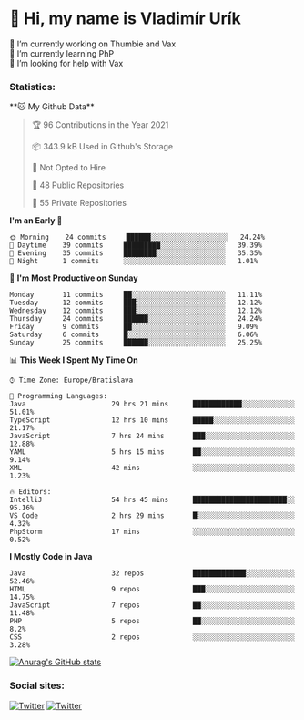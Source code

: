 <h1> 👋 Hi, my name is Vladimír Urík</h1>
<p>
 🔭 I’m currently working on Thumbie and Vax<br>
 🌱 I’m currently learning PhP<br>
 🤔 I’m looking for help with Vax<br>
</p>
<h3>Statistics:</h3>
<!--START_SECTION:waka-->
**🐱 My Github Data** 

> 🏆 96 Contributions in the Year 2021
 > 
> 📦 343.9 kB Used in Github's Storage 
 > 
> 🚫 Not Opted to Hire
 > 
> 📜 48 Public Repositories 
 > 
> 🔑 55 Private Repositories  
 > 
**I'm an Early 🐤** 

```text
🌞 Morning    24 commits     ██████░░░░░░░░░░░░░░░░░░░   24.24% 
🌆 Daytime    39 commits     █████████░░░░░░░░░░░░░░░░   39.39% 
🌃 Evening    35 commits     ████████░░░░░░░░░░░░░░░░░   35.35% 
🌙 Night      1 commits      ░░░░░░░░░░░░░░░░░░░░░░░░░   1.01%

```
📅 **I'm Most Productive on Sunday** 

```text
Monday       11 commits     ██░░░░░░░░░░░░░░░░░░░░░░░   11.11% 
Tuesday      12 commits     ███░░░░░░░░░░░░░░░░░░░░░░   12.12% 
Wednesday    12 commits     ███░░░░░░░░░░░░░░░░░░░░░░   12.12% 
Thursday     24 commits     ██████░░░░░░░░░░░░░░░░░░░   24.24% 
Friday       9 commits      ██░░░░░░░░░░░░░░░░░░░░░░░   9.09% 
Saturday     6 commits      █░░░░░░░░░░░░░░░░░░░░░░░░   6.06% 
Sunday       25 commits     ██████░░░░░░░░░░░░░░░░░░░   25.25%

```


📊 **This Week I Spent My Time On** 

```text
⌚︎ Time Zone: Europe/Bratislava

💬 Programming Languages: 
Java                     29 hrs 21 mins      ████████████░░░░░░░░░░░░░   51.01% 
TypeScript               12 hrs 10 mins      █████░░░░░░░░░░░░░░░░░░░░   21.17% 
JavaScript               7 hrs 24 mins       ███░░░░░░░░░░░░░░░░░░░░░░   12.88% 
YAML                     5 hrs 15 mins       ██░░░░░░░░░░░░░░░░░░░░░░░   9.14% 
XML                      42 mins             ░░░░░░░░░░░░░░░░░░░░░░░░░   1.23%

🔥 Editors: 
IntelliJ                 54 hrs 45 mins      ███████████████████████░░   95.16% 
VS Code                  2 hrs 29 mins       █░░░░░░░░░░░░░░░░░░░░░░░░   4.32% 
PhpStorm                 17 mins             ░░░░░░░░░░░░░░░░░░░░░░░░░   0.52%

```

**I Mostly Code in Java** 

```text
Java                     32 repos            █████████████░░░░░░░░░░░░   52.46% 
HTML                     9 repos             ███░░░░░░░░░░░░░░░░░░░░░░   14.75% 
JavaScript               7 repos             ██░░░░░░░░░░░░░░░░░░░░░░░   11.48% 
PHP                      5 repos             ██░░░░░░░░░░░░░░░░░░░░░░░   8.2% 
CSS                      2 repos             ░░░░░░░░░░░░░░░░░░░░░░░░░   3.28%

```



<!--END_SECTION:waka-->

[![Anurag's GitHub stats](https://github-readme-stats.vercel.app/api?username=vladimir-urik)](https://github.com/anuraghazra/github-readme-stats)

<h3>Social sites:</h3>
<p><a href="https://twitter.com/GGGEDR" target="_blank"><img alt="Twitter" src="https://img.shields.io/badge/twitter-%231DA1F2.svg?&style=for-the-badge&logo=twitter&logoColor=white" /></a> <a href="https://www.reddit.com/user/GGGEDR" target="_blank"><img alt="Twitter" src="https://img.shields.io/badge/reddit-%23FE6262.svg?&style=for-the-badge&logo=reddit&logoColor=white" /></a>
</p>
